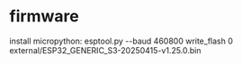 # firmware
install micropython: esptool.py --baud 460800 write_flash 0 external/ESP32_GENERIC_S3-20250415-v1.25.0.bin